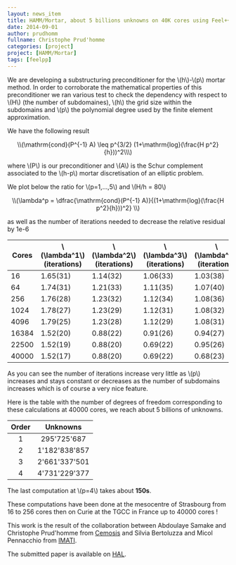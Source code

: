 ```yaml
---
layout: news_item
title: HAMM/Mortar, about 5 billions unknowns on 40K cores using Feel++
date: 2014-09-01
author: prudhomm
fullname: Christophe Prud'homme
categories: [project]
project: [HAMM/Mortar]
tags: [feelpp]
---
```


We are developing a substructuring preconditioner for the
\\(h\\)-\\(p\\) mortar method. In order to corroborate the
mathematical properties of this preconditioner we ran various test to
check the dependency with respect to \\(H\\) (the number of
subdomaines), \\(h\\) the grid size within the subdomains and \\(p\\)
the polynomial degree used by the finite element approximation.

We have the following result

<center>\\(\mathrm{cond}(P^{-1} A) \leq p^{3/2} (1+\mathrm{log}(\frac{H p^2}{h}))^2\\\)</center>

where \\(P\\) is our preconditioner and \\(A\\) is the Schur
complement associated to the \\(h-p\\) mortar discretisation of an
elliptic problem.

We plot below the ratio for  \\(p=1,...,5\\) and \\(H/h = 80\\)

<center>\\(\lambda^p = \dfrac{\mathrm{cond}(P^{-1} A)}{(1+\mathrm{log}(\frac{H p^2}{h}))^2} \\)</center>

as well as the number of iterations needed to decrease the relative residual by 1e-6


 Cores          |\\(\lambda^1\\)(iterations) |\\(\lambda^2\\)(iterations)    |\\(\lambda^3\\)(iterations)  |\\(\lambda^4\\)(iterations)   |\\(\lambda^5\\)(iterations)
----------------|----------------------------|-------------------------------|-----------------------------|------------------------------|----------------------------------
 16             |1.65(31)                    |1.14(32)                       |1.06(33)                     |1.03(38)                      |1.02(39)
 64             |1.74(31)                    |1.21(33)                       |1.11(35)                     |1.07(40)                      |1.07(42)
 256            |1.76(28)                    |1.23(32)                       |1.12(34)                     |1.08(36)                      |1.06(40)
 1024           |1.78(27)                    |1.23(29)                       |1.12(31)                     |1.08(32)                      |1.06(34)
 4096           |1.79(25)                    |1.23(28)                       |1.12(29)                     |1.08(31)                      |1.06(31)
 16384          |1.52(20)                    |0.88(22)                       |0.91(26)                     |0.94(27)                      |0.96(28)
 22500          |1.52(19)                    |0.88(20)                       |0.69(22)                     |0.95(26)                      |0.99(27)
 40000          |1.52(17)                    |0.88(20)                       |0.69(22)                     |0.68(23)                      |(N/A)(N/A)

As you can see the number of iterations increase very little as
\\(p\\) increases and stays constant or decreases as the number of
subdomains increases which is of course a very nice feature.

Here is the table with the number of degrees of freedom corresponding
to these calculations at 40000 cores, we reach about 5 billions of
unknowns.

Order | Unknowns
:----:|:--------:
1 | 295'725'687
2 | 1'182'838'857
3 | 2'661'337'501
4 | 4'731'229'377

The last computation at \\(p=4\\) takes about **150s**.

These computations have been done at the mesocentre of Strasbourg from 16 to 256 cores then on Curie at the TGCC in France up to 40000 cores !

This work is the result of the collaboration between Abdoulaye Samake and Christophe Prud'homme from [Cemosis](http://www.cemosis.fr) and Silvia Bertoluzza and Micol Pennacchio from [IMATI](http://www.imati.cnr.it).

The submitted paper is available on [HAL](https://hal.archives-ouvertes.fr/hal-01066606v1).
